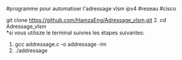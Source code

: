 #programme pour automatiser l'adressage vlsm ipv4 #reseau #cisco 

git clone https://github.com/HamzaEng/Adressage_vlsm.git
2. cd Adressage_vlsm<br>
*si vous utilisze le terminal suivres les étapes suivantes: 
1. gcc addressage.c -o addressage -lm
2. ./addressage 
